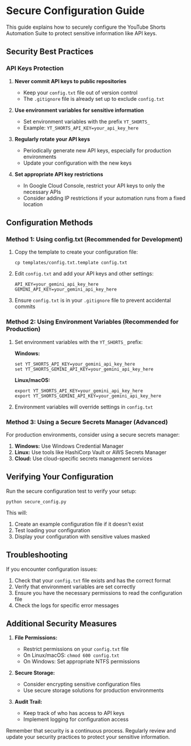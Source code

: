 # Secure Configuration Guide

This guide explains how to securely configure the YouTube Shorts Automation Suite to protect sensitive information like API keys.

## Security Best Practices

### API Keys Protection

1. **Never commit API keys to public repositories**
   - Keep your `config.txt` file out of version control
   - The `.gitignore` file is already set up to exclude `config.txt`

2. **Use environment variables for sensitive information**
   - Set environment variables with the prefix `YT_SHORTS_`
   - Example: `YT_SHORTS_API_KEY=your_api_key_here`

3. **Regularly rotate your API keys**
   - Periodically generate new API keys, especially for production environments
   - Update your configuration with the new keys

4. **Set appropriate API key restrictions**
   - In Google Cloud Console, restrict your API keys to only the necessary APIs
   - Consider adding IP restrictions if your automation runs from a fixed location

## Configuration Methods

### Method 1: Using config.txt (Recommended for Development)

1. Copy the template to create your configuration file:
   ```
   cp templates/config.txt.template config.txt
   ```

2. Edit `config.txt` and add your API keys and other settings:
   ```
   API_KEY=your_gemini_api_key_here
   GEMINI_API_KEY=your_gemini_api_key_here
   ```

3. Ensure `config.txt` is in your `.gitignore` file to prevent accidental commits

### Method 2: Using Environment Variables (Recommended for Production)

1. Set environment variables with the `YT_SHORTS_` prefix:

   **Windows:**
   ```
   set YT_SHORTS_API_KEY=your_gemini_api_key_here
   set YT_SHORTS_GEMINI_API_KEY=your_gemini_api_key_here
   ```

   **Linux/macOS:**
   ```
   export YT_SHORTS_API_KEY=your_gemini_api_key_here
   export YT_SHORTS_GEMINI_API_KEY=your_gemini_api_key_here
   ```

2. Environment variables will override settings in `config.txt`

### Method 3: Using a Secure Secrets Manager (Advanced)

For production environments, consider using a secure secrets manager:

1. **Windows:** Use Windows Credential Manager
2. **Linux:** Use tools like HashiCorp Vault or AWS Secrets Manager
3. **Cloud:** Use cloud-specific secrets management services

## Verifying Your Configuration

Run the secure configuration test to verify your setup:

```
python secure_config.py
```

This will:
1. Create an example configuration file if it doesn't exist
2. Test loading your configuration
3. Display your configuration with sensitive values masked

## Troubleshooting

If you encounter configuration issues:

1. Check that your `config.txt` file exists and has the correct format
2. Verify that environment variables are set correctly
3. Ensure you have the necessary permissions to read the configuration file
4. Check the logs for specific error messages

## Additional Security Measures

1. **File Permissions:**
   - Restrict permissions on your `config.txt` file
   - On Linux/macOS: `chmod 600 config.txt`
   - On Windows: Set appropriate NTFS permissions

2. **Secure Storage:**
   - Consider encrypting sensitive configuration files
   - Use secure storage solutions for production environments

3. **Audit Trail:**
   - Keep track of who has access to API keys
   - Implement logging for configuration access

Remember that security is a continuous process. Regularly review and update your security practices to protect your sensitive information.
